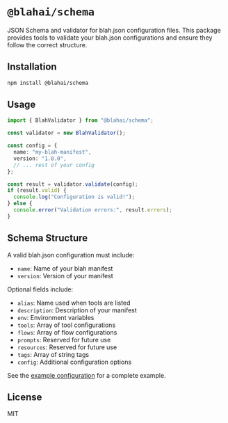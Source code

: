 # `@blahai/schema`

JSON Schema and validator for blah.json configuration files. This package provides tools to validate your blah.json configurations and ensure they follow the correct structure.

## Installation

```bash
npm install @blahai/schema
```

## Usage

```typescript
import { BlahValidator } from "@blahai/schema";

const validator = new BlahValidator();

const config = {
  name: "my-blah-manifest",
  version: "1.0.0",
  // ... rest of your config
};

const result = validator.validate(config);
if (result.valid) {
  console.log("Configuration is valid!");
} else {
  console.error("Validation errors:", result.errors);
}
```

## Schema Structure

A valid blah.json configuration must include:

- `name`: Name of your blah manifest
- `version`: Version of your manifest

Optional fields include:

- `alias`: Name used when tools are listed
- `description`: Description of your manifest
- `env`: Environment variables
- `tools`: Array of tool configurations
- `flows`: Array of flow configurations
- `prompts`: Reserved for future use
- `resources`: Reserved for future use
- `tags`: Array of string tags
- `config`: Additional configuration options

See the [example configuration](./examples/sample-blah.json) for a complete example.

## License

MIT

